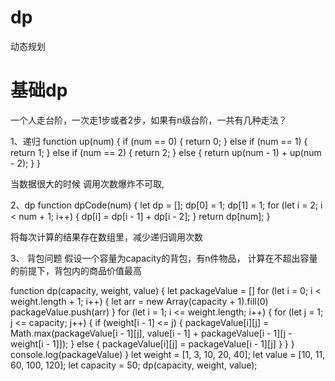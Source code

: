 # dp
动态规划


# 基础dp

一个人走台阶，一次走1步或者2步，如果有n级台阶，一共有几种走法？

1、递归
function up(num) {
    if (num == 0) {
        return 0;
    } else if (num == 1) {
        return 1;
    } else if (num == 2) {
        return 2;
    } else {
        return up(num - 1) + up(num - 2);
    }
}

当数据很大的时候 调用次数爆炸不可取,

2、dp
function dpCode(num) {
    let dp = [];
    dp[0] = 1;
    dp[1] = 1;
    for (let i = 2; i < num + 1; i++) {
        dp[i] = dp[i - 1] + dp[i - 2];
    }
    return dp[num];
}

将每次计算的结果存在数组里，减少递归调用次数



3、 背包问题
假设一个容量为capacity的背包，有n件物品， 计算在不超出容量的前提下，背包内的商品价值最高

function dp(capacity, weight, value) {
    let packageValue = []
    for (let i = 0; i < weight.length + 1; i++) {
        let arr = new Array(capacity + 1).fill(0)
        packageValue.push(arr)
    }
    for (let i = 1; i <= weight.length; i++) {
        for (let j = 1; j <= capacity; j++) {
            if (weight[i - 1] <= j) {
                packageValue[i][j] = Math.max(packageValue[i - 1][j], value[i - 1] + packageValue[i - 1][j - weight[i - 1]]);
            } else {
                packageValue[i][j] = packageValue[i - 1][j]
            }
        }
    }
    console.log(packageValue)
}
let weight = [1, 3, 10, 20, 40];
let value = [10, 11, 60, 100, 120];
let capacity = 50;
dp(capacity, weight, value);


